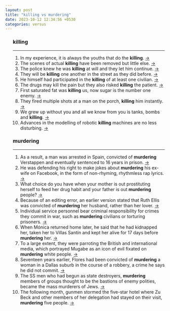```yaml
---
layout: post
title: "killing vs murdering"
date: 2023-10-12 12:34:56 +0530
categories: versus
---
```

<ol>
<div><h3>killing</h3><hr/><ol>
    <li> In my experience, it is always the youths that do the <b>killing</b>.
    <a 
    target="_blank" 
    href="http://www.theguardian.com/world/2016/nov/15/murder-nuns-burundi-man-who-knew-too-much#:~:text=killing"> &rarr; </a>
    </li>
    <li> The scenes of actual <b>killing</b> have been removed but little else.
    <a 
    target="_blank" 
    href="http://www.theguardian.com/world/2016/feb/25/how-changing-media-changing-terrorism#:~:text=killing"> &rarr; </a>
    </li>
    <li> The police knew he was <b>killing</b> at will and they let him continue.
    <a 
    target="_blank" 
    href="http://www.theguardian.com/news/2018/mar/08/how-many-murders-can-a-police-informer-get-away-with#:~:text=killing"> &rarr; </a>
    </li>
    <li> They will be <b>killing</b> one another in the street as they did before.
    <a 
    target="_blank" 
    href="http://www.theguardian.com/news/2018/dec/21/yemen-uae-united-arab-emirates-profiting-from-chaos-of-civil-war#:~:text=killing"> &rarr; </a>
    </li>
    <li> He himself had participated in the <b>killing</b> of at least one civilian.
    <a 
    target="_blank" 
    href="http://www.theguardian.com/world/2020/nov/19/colombia-false-positives-killings-general-mario-montoya-trial#:~:text=killing"> &rarr; </a>
    </li>
    <li> The drugs may kill the pain but they also risked <b>killing</b> the patient.
    <a 
    target="_blank" 
    href="http://www.theguardian.com/news/2018/nov/08/the-making-of-an-opioid-epidemic#:~:text=killing"> &rarr; </a>
    </li>
    <li> First saturated fat was <b>killing</b> us, now sugar is the number one enemy.
    <a 
    target="_blank" 
    href="http://www.theguardian.com/news/2019/jan/29/white-gold-the-unstoppable-rise-of-alternative-milks-oat-soy-rice-coconut-plant#:~:text=killing"> &rarr; </a>
    </li>
    <li> They fired multiple shots at a man on the porch, <b>killing</b> him instantly.
    <a 
    target="_blank" 
    href="https://www.theguardian.com/news/2022/oct/06/cartel-journalist-gangland-killings-netherlands-peter-r-de-vries#:~:text=killing"> &rarr; </a>
    </li>
    <li> We grew up without you and all we know from you is tanks, bombs and <b>killing</b>.
    <a 
    target="_blank" 
    href="https://www.theguardian.com/world/2023/aug/08/ruzzki-not-welcome-the-russian-exiles-getting-a-hostile-reception-in-georgia#:~:text=killing"> &rarr; </a>
    </li>
    <li> Advances in the modelling of robotic <b>killing</b> machines are no less disturbing.
    <a 
    target="_blank" 
    href="http://www.theguardian.com/news/2020/oct/15/dangerous-rise-of-military-ai-drone-swarm-autonomous-weapons#:~:text=killing"> &rarr; </a>
    </li></ol></div>
<div><h3>murdering</h3><hr/><ol>
    <li> As a result, a man was arrested in Spain, convicted of <b>murdering</b> Verstappen and eventually sentenced to 16 years in prison.
    <a 
    target="_blank" 
    href="https://www.theguardian.com/news/2022/oct/06/cartel-journalist-gangland-killings-netherlands-peter-r-de-vries#:~:text=murdering"> &rarr; </a>
    </li>
    <li> He was defending his right to make jokes about <b>murdering</b> his ex-wife on Facebook, in the form of non-rhyming, rhythmless rap lyrics.
    <a 
    target="_blank" 
    href="http://www.theguardian.com/news/2017/dec/19/reckoning-with-a-culture-of-male-resentment-sexual-harassment#:~:text=murdering"> &rarr; </a>
    </li>
    <li> What choice do you have when your mother is out prostituting herself to feed her drug habit and your father is out <b>murdering</b> people?
    <a 
    target="_blank" 
    href="http://www.theguardian.com/news/2017/oct/19/one-drug-dealer-two-corrupt-cops-and-a-risky-fbi-sting#:~:text=murdering"> &rarr; </a>
    </li>
    <li> Because of an editing error, an earlier version stated that Ruth Ellis was convicted of <b>murdering</b> her husband, rather than her lover.
    <a 
    target="_blank" 
    href="http://www.theguardian.com/uk-news/2018/oct/02/the-myth-of-the-she-devil-why-we-judge-female-criminals-more-harshly#:~:text=murdering"> &rarr; </a>
    </li>
    <li> Individual service personnel bear criminal responsibility for crimes they commit in war, such as <b>murdering</b> civilians or torturing prisoners.
    <a 
    target="_blank" 
    href="http://www.theguardian.com/news/2018/jun/07/british-troops-war-crimes-iraq-historic-allegations-team#:~:text=murdering"> &rarr; </a>
    </li>
    <li> When Mónica returned home later, he said that he had kidnapped her, taken her to Villas Santín and kept her alive for 17 days before <b>murdering</b> her.
    <a 
    target="_blank" 
    href="http://www.theguardian.com/news/2021/feb/25/mexico-femicide-frida-guerrera#:~:text=murdering"> &rarr; </a>
    </li>
    <li> To a large extent, they were parroting the British and international media, which portrayed Mugabe as an icon of evil fixated on <b>murdering</b> white people.
    <a 
    target="_blank" 
    href="http://www.theguardian.com/news/2021/jan/14/rhodes-must-fall-oxford-colonialism-zimbabwe-simukai-chigudu#:~:text=murdering"> &rarr; </a>
    </li>
    <li> Seventeen years earlier, Flores had been convicted of <b>murdering</b> a woman in a Dallas suburb in the course of a robbery, a crime he says he did not commit.
    <a 
    target="_blank" 
    href="http://www.theguardian.com/science/2019/oct/04/false-witness-us-using-hypnosis-convict-criminals#:~:text=murdering"> &rarr; </a>
    </li>
    <li> The SS men who had begun as state destroyers, <b>murdering</b> members of groups thought to be the bastions of enemy polities, became the mass murderers of Jews.
    <a 
    target="_blank" 
    href="http://www.theguardian.com/world/2015/sep/16/hitlers-world-may-not-be-so-far-away#:~:text=murdering"> &rarr; </a>
    </li>
    <li> The following month, gunmen stormed the five-star hotel where Zu Beck and other members of her delegation had stayed on their visit, <b>murdering</b> five people.
    <a 
    target="_blank" 
    href="http://www.theguardian.com/news/2020/nov/12/western-travel-influencers-social-media-pakistan-politics#:~:text=murdering"> &rarr; </a>
    </li></ol></div>
